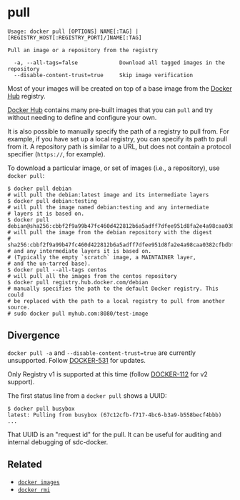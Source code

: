 # pull

    Usage: docker pull [OPTIONS] NAME[:TAG] | [REGISTRY_HOST[:REGISTRY_PORT]/]NAME[:TAG]

    Pull an image or a repository from the registry

      -a, --all-tags=false             Download all tagged images in the repository
      --disable-content-trust=true     Skip image verification

Most of your images will be created on top of a base image from the
[Docker Hub](https://hub.docker.com) registry.

[Docker Hub](https://hub.docker.com) contains many pre-built images that you
can `pull` and try without needing to define and configure your own.

It is also possible to manually specify the path of a registry to pull from.
For example, if you have set up a local registry, you can specify its path to
pull from it. A repository path is similar to a URL, but does not contain
a protocol specifier (`https://`, for example).

To download a particular image, or set of images (i.e., a repository),
use `docker pull`:

    $ docker pull debian
    # will pull the debian:latest image and its intermediate layers
    $ docker pull debian:testing
    # will pull the image named debian:testing and any intermediate
    # layers it is based on.
    $ docker pull debian@sha256:cbbf2f9a99b47fc460d422812b6a5adff7dfee951d8fa2e4a98caa0382cfbdbf
    # will pull the image from the debian repository with the digest
    # sha256:cbbf2f9a99b47fc460d422812b6a5adff7dfee951d8fa2e4a98caa0382cfbdbf
    # and any intermediate layers it is based on.
    # (Typically the empty `scratch` image, a MAINTAINER layer,
    # and the un-tarred base).
    $ docker pull --all-tags centos
    # will pull all the images from the centos repository
    $ docker pull registry.hub.docker.com/debian
    # manually specifies the path to the default Docker registry. This could
    # be replaced with the path to a local registry to pull from another source.
    # sudo docker pull myhub.com:8080/test-image

## Divergence

`docker pull -a` and `--disable-content-trust=true` are currently unsupported.
Follow [DOCKER-531](http://smartos.org/bugview/DOCKER-531) for updates.

Only Registry v1 is supported at this time (follow [DOCKER-112](http://smartos.org/bugview/DOCKER-112) for v2 support).

The first status line from a `docker pull` shows a UUID:

    $ docker pull busybox
    latest: Pulling from busybox (67c12cfb-f717-4bc6-b3a9-b558becf4bbb)
    ...

That UUID is an "request id" for the pull. It can be useful for auditing
and internal debugging of sdc-docker.


## Related

- [`docker images`](../commands/images.md)
- [`docker rmi`](../commands/rmi.md)

